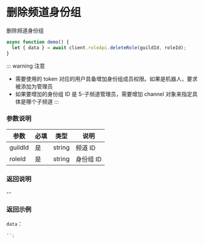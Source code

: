 # 删除频道身份组

删除频道身份组

```javascript
async function demo() {
  let { data } = await client.roleApi.deleteRole(guildId, roleId);
}
```

::: warning 注意

- 需要使用的 token 对应的用户具备增加身份组成员权限。如果是机器人，要求被添加为管理员
- 如果要增加的身份组 ID 是 5-子频道管理员，需要增加 channel 对象来指定具体是哪个子频道
  :::

### 参数说明

| 参数    | 必填 | 类型   | 说明      |
| ------- | ---- | ------ | --------- |
| guildId | 是   | string | 频道 ID   |
| roleId  | 是   | string | 身份组 ID |

### 返回说明

--

### 返回示例

`data`：

```js
'';
```
